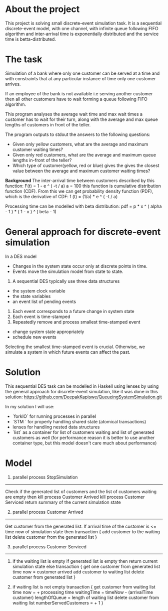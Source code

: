 About the project
=================

This project is solving small discrete-event simulation task. It is a
sequential discrete-event model, with one channel, with infinite queue
following FIFO algorithm and inter-arrival time is exponentially
distributed and the service time is betta-distributed.

The task
========

Simulation of a bank where only one customer can be served at a time and
with constraints that at any particular instance of time only one
customer arrives.

If an employee of the bank is not available i.e serving another customer
then all other customers have to wait forming a queue following FIFO
algorithm.

This program analyses the average wait time and max wait times a
customer has to wait for their turn, along with the average and max
queue lengths of customers in front of the teller.

The program outputs to stdout the answers to the following questions:

-   Given only yellow customers, what are the average and maximum
    customer waiting times?
-   Given only red customers, what are the average and maximum queue
    lengths in-front of the teller?
-   Which type of customer(yellow, red or blue) gives the gives the
    closest value between the average and maximum customer waiting
    times?

**Background** The inter-arrival time between customers described by
this function: 
F(t) = 1 - e ^ ( -t / a) a = 100 
this function is
cumulative distribution function (CDF). From this we can get probability
density function (PDF), which is the derivative of CDF: 
f (t) = (1/a) * e ^ ( -t / a)

Processing time can be modelled with beta distribution: 
pdf = p * x ^ ( alpha - 1 ) * ( 1 - x ) ^ ( beta - 1)

General approach for discrete-event simulation
==============================================

In a DES model

-   Changes in the system state occur only at discrete points in time.
-   Events move the simulation model from state to state.

1.  A sequential DES typically use three data structures

-   the system clock variable
-   the state variables
-   an event list of pending events

1.  Each event corresponds to a future change in system state
2.  Each event is time-stamped
3.  Repeatedly remove and process smallest time-stamped event

-   change system state appropriately
-   schedule new events

Selecting the smallest time-stamped event is crucial. Otherwise, we
simulate a system in which future events can affect the past.

Solution
========

This sequential DES task can be modelled in Haskell using lenses by
using the general approach for discrete-event simulation, like it was
done in this solution:
<https://github.com/DeepakKapiswe/QueueingSystemSimulation.git>

In my solution I will use:

-   \`forkIO\` for running processes in parallel
-   \`STM \` for properly handling shared state (atomical transactions)
-   lenses for handling nested data structures
-   \`list\` as a container for list of customers waiting and list of
    generated customers as well (for performance reason it is better to
    use another container type, but this model doesn\'t care much about
    performance)

Model
=====

1. parallel process StopSimulation
----------------------------------

Check if the generated list of customers and the list of customers
waiting are empty 
  then 
    kill process Customer Arrived
    kill process Customer Serviced 
    return summary of the current simulation state

2. parallel process Customer Arrived
------------------------------------

Get customer from the generated list.
If arrival time of the customer is <= time now of simulation state 
  then 
    transaction 
    { add customer to the waiting list 
      delete customer from the generated list 
      }

3. parallel process Customer Serviced
-------------------------------------

1.  if the waiting list is empty 
      if generated list is empty 
      then return current simulation state 
      else transaction 
      { get one customer from generated list 
        time now = customer arrived 
        add customer to waiting list 
        delete customer from generated list 
        }

2.  if waiting list is not empty 
        transaction 
        { get customer from waiting list 
          time now = + processing time
          waitingTime = timeNow - (arrivalTime customer) 
          lengthOfQueue = length of waiting list 
          delete customer from waiting list 
          numberServedCustomers = + 1 
          }
